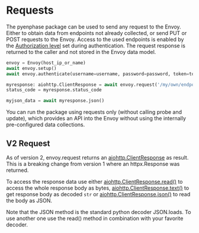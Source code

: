 # Requests

The pyenphase package can be used to send any request to the Envoy. Either to obtain data from endpoints not already collected, or send PUT or POST requests to the Envoy. Access to the used endpoints is enabled by the [Authorization level](./usage_authentication.md#authorization-levels) set during authentication. The request response is returned to the caller and not stored in the Envoy data model.

```python
envoy = Envoy(host_ip_or_name)
await envoy.setup()
await envoy.authenticate(username=username, password=password, token=token)

myresponse: aiohttp.ClientResponse = await envoy.request('/my/own/endpoint')
status_code = myresponse.status_code

myjson_data = await myresponse.json()

```

You can run the package using requests only (without calling probe and update), which provides an API into the Envoy without using the internally pre-configured data collections.

## V2 Request

As of version 2, envoy.request returns an [aiohttp.ClientResponse](https://docs.aiohttp.org/en/stable/client_reference.html#aiohttp.ClientResponse) as result. This is a breaking change from version 1 where an httpx.Response was returned.

To access the response data use either [aiohttp.ClientResponse.read()](https://docs.aiohttp.org/en/stable/client_reference.html#aiohttp.ClientResponse.read) to access the whole response body as bytes, [aiohttp.ClientResponse.text()](https://docs.aiohttp.org/en/stable/client_reference.html#aiohttp.ClientResponse.text) to get response body as decoded `str` or [aiohttp.ClientResponse.json()](https://docs.aiohttp.org/en/stable/client_reference.html#aiohttp.ClientResponse.json) to read the body as JSON.

Note that the JSON method is the standard python decoder JSON.loads. To use another one use the read() method in combination with your favorite decoder.
